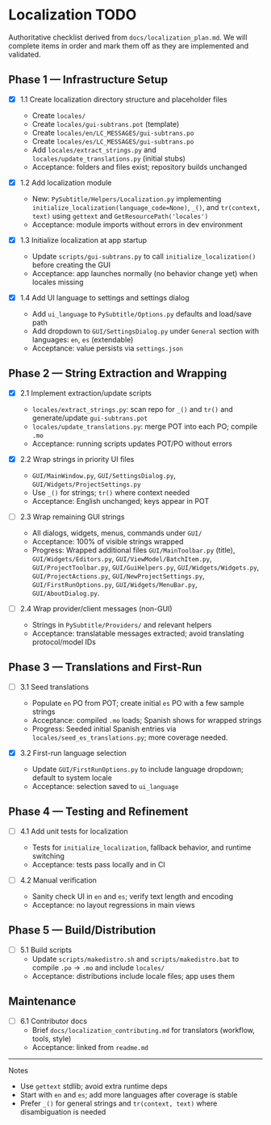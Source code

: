 # Localization TODO

Authoritative checklist derived from `docs/localization_plan.md`. We will complete items in order and mark them off as they are implemented and validated.

## Phase 1 — Infrastructure Setup

- [X] 1.1 Create localization directory structure and placeholder files
  - Create `locales/`
  - Create `locales/gui-subtrans.pot` (template)
  - Create `locales/en/LC_MESSAGES/gui-subtrans.po`
  - Create `locales/es/LC_MESSAGES/gui-subtrans.po`
  - Add `locales/extract_strings.py` and `locales/update_translations.py` (initial stubs)
  - Acceptance: folders and files exist; repository builds unchanged

- [X] 1.2 Add localization module
  - New: `PySubtitle/Helpers/Localization.py` implementing `initialize_localization(language_code=None)`, `_()`, and `tr(context, text)` using `gettext` and `GetResourcePath('locales')`
  - Acceptance: module imports without errors in dev environment

- [X] 1.3 Initialize localization at app startup
  - Update `scripts/gui-subtrans.py` to call `initialize_localization()` before creating the GUI
  - Acceptance: app launches normally (no behavior change yet) when locales missing

- [X] 1.4 Add UI language to settings and settings dialog
  - Add `ui_language` to `PySubtitle/Options.py` defaults and load/save path
  - Add dropdown to `GUI/SettingsDialog.py` under `General` section with languages: `en`, `es` (extendable)
  - Acceptance: value persists via `settings.json`

## Phase 2 — String Extraction and Wrapping

- [X] 2.1 Implement extraction/update scripts
  - `locales/extract_strings.py`: scan repo for `_()` and `tr()` and generate/update `gui-subtrans.pot`
  - `locales/update_translations.py`: merge POT into each PO; compile `.mo`
  - Acceptance: running scripts updates POT/PO without errors

- [X] 2.2 Wrap strings in priority UI files
  - `GUI/MainWindow.py`, `GUI/SettingsDialog.py`, `GUI/Widgets/ProjectSettings.py`
  - Use `_()` for strings; `tr()` where context needed
  - Acceptance: English unchanged; keys appear in POT

- [ ] 2.3 Wrap remaining GUI strings
  - All dialogs, widgets, menus, commands under `GUI/`
  - Acceptance: 100% of visible strings wrapped
  - Progress: Wrapped additional files `GUI/MainToolbar.py` (title), `GUI/Widgets/Editors.py`, `GUI/ViewModel/BatchItem.py`, `GUI/ProjectToolbar.py`, `GUI/GuiHelpers.py`, `GUI/Widgets/Widgets.py`, `GUI/ProjectActions.py`, `GUI/NewProjectSettings.py`, `GUI/FirstRunOptions.py`, `GUI/Widgets/MenuBar.py`, `GUI/AboutDialog.py`.

- [ ] 2.4 Wrap provider/client messages (non-GUI)
  - Strings in `PySubtitle/Providers/` and relevant helpers
  - Acceptance: translatable messages extracted; avoid translating protocol/model IDs

## Phase 3 — Translations and First-Run

- [ ] 3.1 Seed translations
  - Populate `en` PO from POT; create initial `es` PO with a few sample strings
  - Acceptance: compiled `.mo` loads; Spanish shows for wrapped strings
  - Progress: Seeded initial Spanish entries via `locales/seed_es_translations.py`; more coverage needed.

- [X] 3.2 First-run language selection
  - Update `GUI/FirstRunOptions.py` to include language dropdown; default to system locale
  - Acceptance: selection saved to `ui_language`

## Phase 4 — Testing and Refinement

- [ ] 4.1 Add unit tests for localization
  - Tests for `initialize_localization`, fallback behavior, and runtime switching
  - Acceptance: tests pass locally and in CI

- [ ] 4.2 Manual verification
  - Sanity check UI in `en` and `es`; verify text length and encoding
  - Acceptance: no layout regressions in main views

## Phase 5 — Build/Distribution

- [ ] 5.1 Build scripts
  - Update `scripts/makedistro.sh` and `scripts/makedistro.bat` to compile `.po` → `.mo` and include `locales/`
  - Acceptance: distributions include locale files; app uses them

## Maintenance

- [ ] 6.1 Contributor docs
  - Brief `docs/localization_contributing.md` for translators (workflow, tools, style)
  - Acceptance: linked from `readme.md`

---

Notes
- Use `gettext` stdlib; avoid extra runtime deps
- Start with `en` and `es`; add more languages after coverage is stable
- Prefer `_()` for general strings and `tr(context, text)` where disambiguation is needed


